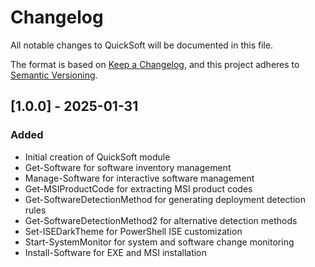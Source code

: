 # Changelog
All notable changes to QuickSoft will be documented in this file.

The format is based on [Keep a Changelog](https://keepachangelog.com/en/1.0.0/),
and this project adheres to [Semantic Versioning](https://semver.org/spec/v2.0.0.html).

## [1.0.0] - 2025-01-31
### Added
- Initial creation of QuickSoft module
- Get-Software for software inventory management
- Manage-Software for interactive software management
- Get-MSIProductCode for extracting MSI product codes
- Get-SoftwareDetectionMethod for generating deployment detection rules
- Get-SoftwareDetectionMethod2 for alternative detection methods
- Set-ISEDarkTheme for PowerShell ISE customization
- Start-SystemMonitor for system and software change monitoring
- Install-Software for EXE and MSI installation
